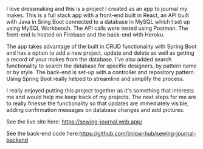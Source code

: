I love dressmaking and this is a project I created as an app to journal my makes. This is a full stack app with a front-end built in React, an API built with Java in Sring Boot connected to a database in MySQL which I set up using MySQL Workbench. The API calls were tested using Postman. The front-end is hosted on Firebase and the back-end with Heroku.

The app takes advantage of the built in CRUD functionality with Spring Boot and has a option to add a new project, update and delete as well as getting a record of your makes from the database. I've also added search functionality to search the database for specific designers. by pattern name or by style.  The back-end is set-up with a controller and repository pattern.  Using Spring Boot really helped to streamline and simplify the process.

I really enjoyed putting this project together as it's something that interests me and would help me keep track of my projects. The next steps for me are to really finesse the functionality so that updates are immediately visible, adding confirmation messages on database changes and add pictures.

See the live site here: https://sewing-journal.web.app/

See the back-end code here:https://github.com/jmlow-hub/sewing-journal-backend

